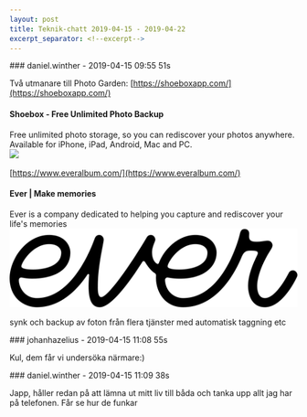 ```yaml
---
layout: post
title: Teknik-chatt 2019-04-15 - 2019-04-22
excerpt_separator: <!--excerpt-->
---
```

<section class="message" markdown="1">
### daniel.winther - 2019-04-15 09:55 51s

Två utmanare till Photo Garden:
[https://shoeboxapp.com/](https://shoeboxapp.com/)

<div class="attachment"><h4>Shoebox - Free Unlimited Photo Backup</h4><div class="text">Free unlimited photo storage, so you can rediscover your photos anywhere. Available for iPhone, iPad, Android, Mac and PC.</div>
<a href="https://shoeboxapp.com/"><img src="https://app.shoeboxapp.com/marketing/img/feature_graphic.jpg" fallback="Shoebox - Free Unlimited Photo Backup"/></a></div>
    
[https://www.everalbum.com/](https://www.everalbum.com/)

<div class="attachment"><h4>Ever | Make memories</h4><div class="text">Ever is a company dedicated to helping you capture and rediscover your life's memories</div>
<a href="https://www.everalbum.com/"><div class="linkdiv"><img src="/assets/blogAssets/Ever | Make memories" fallback="Ever | Make memories"/></div></a></div>
    
synk och backup av foton från flera tjänster med automatisk taggning etc
</section>
<section class="message" markdown="1">
### johanhazelius - 2019-04-15 11:08 55s

Kul, dem får vi undersöka närmare:)
</section>
<section class="message" markdown="1">
### daniel.winther - 2019-04-15 11:09 38s

Japp, håller redan på att lämna ut mitt liv till båda och tanka upp allt jag har på telefonen. Får se hur de funkar

<!--excerpt-->
</section>